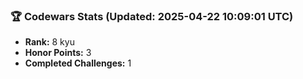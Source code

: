 ### 🏆 Codewars Stats (Updated: 2025-04-22 10:09:01 UTC)

- **Rank:** 8 kyu
- **Honor Points:** 3
- **Completed Challenges:** 1

